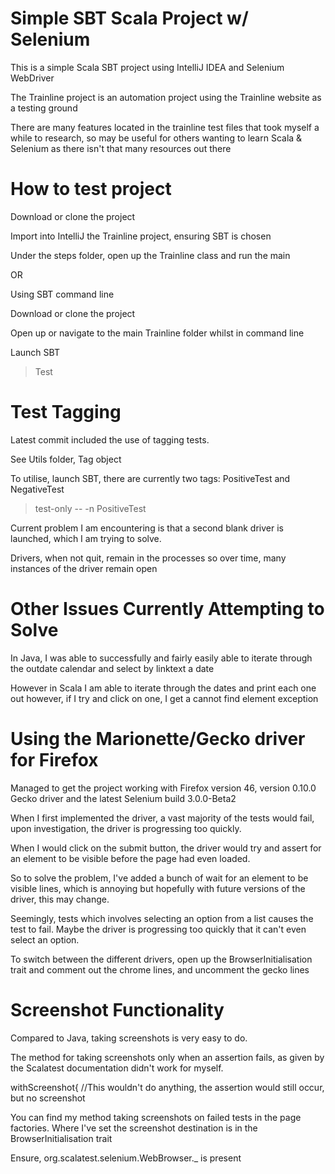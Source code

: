 Simple SBT Scala Project w/ Selenium
=========================

This is a simple Scala SBT project using IntelliJ IDEA and Selenium WebDriver

The Trainline project is an automation project using the Trainline website as a testing ground

There are many features located in the trainline test files that took myself a while to research, 
so may be useful for others wanting to learn Scala & Selenium as there isn't that many resources out there

How to test project
===================

Download or clone the project

Import into IntelliJ the Trainline project, ensuring SBT is chosen

Under the steps folder,  open up the Trainline class and run the main

OR

Using SBT command line

Download or clone the project

Open up or navigate to the main Trainline folder whilst in command line

Launch SBT

> Test


Test Tagging
=============

Latest commit included the use of tagging tests.

See Utils folder, Tag object

To utilise, launch SBT, there are currently two tags: PositiveTest and NegativeTest

>test-only -- -n PositiveTest

Current problem I am encountering is that a second blank driver is launched, which I am trying to solve. 

Drivers, when not quit, remain in the processes so over time, many instances of the driver remain open

Other Issues Currently Attempting to Solve
==========================================

In Java, I was able to successfully and fairly easily able to iterate through the outdate calendar and select by linktext a date

However in Scala I am able to iterate through the dates and print each one out however, if I try and click on one, I get a cannot find element exception

Using the Marionette/Gecko driver for Firefox
=============================================

Managed to get the project working with Firefox version 46, version 0.10.0 Gecko driver and the latest Selenium build 3.0.0-Beta2

When I first implemented the driver, a vast majority of the tests would fail, upon investigation, the driver is progressing too quickly.

When I would click on the submit button, the driver would try and assert for an element to be visible before the page had even loaded.

So to solve the problem, I've added a bunch of wait for an element to be visible lines, which is annoying but hopefully with future versions of the driver, this may change.

Seemingly, tests which involves selecting an option from a list causes the test to fail. Maybe the driver is progressing too quickly that it can't even select an option.

To switch between the different drivers, open up the BrowserInitialisation trait and comment out the chrome lines, and uncomment the gecko lines


Screenshot Functionality
========================

Compared to Java, taking screenshots is very easy to do.

The method for taking screenshots only when an assertion fails, as given by the Scalatest documentation didn't work for myself.

withScreenshot{ //This wouldn't do anything, the assertion would still occur, but no screenshot

You can find my method taking screenshots on failed tests in the page factories. Where I've set the screenshot destination is in the BrowserInitialisation trait 

Ensure, org.scalatest.selenium.WebBrowser._ is present
